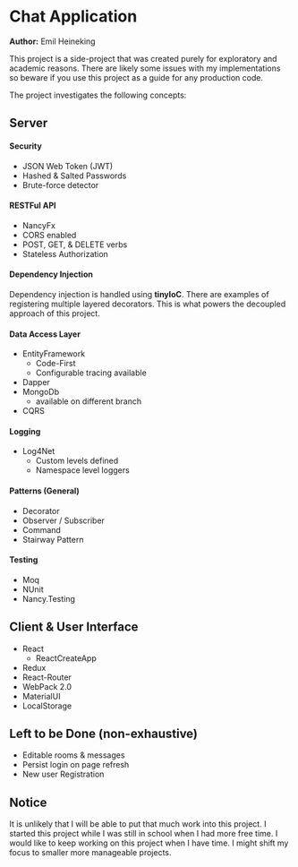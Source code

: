 # Chat Application #

**Author:** Emil Heineking

This project is a side-project that was created purely for exploratory and academic
reasons. There are likely some issues with my implementations so beware if you
use this project as a guide for any production code.

The project investigates the following concepts:

## Server ##

#### Security ####
* JSON Web Token (JWT)
* Hashed & Salted Passwords
* Brute-force detector

#### RESTFul API ####
* NancyFx
* CORS enabled
* POST, GET, & DELETE verbs
* Stateless Authorization

#### Dependency Injection ####

Dependency injection is handled using **tinyIoC**. There are examples of
registering multiple layered decorators. This is what powers the decoupled
approach of this project.

#### Data Access Layer ####

* EntityFramework
  * Code-First
  * Configurable tracing available
* Dapper
* MongoDb
  * available on different branch
* CQRS

#### Logging ####

* Log4Net
  * Custom levels defined
  * Namespace level loggers

#### Patterns (General) ####

* Decorator
* Observer / Subscriber
* Command
* Stairway Pattern

#### Testing ####

* Moq
* NUnit
* Nancy.Testing

## Client & User Interface ##

* React
  * ReactCreateApp
* Redux
* React-Router
* WebPack 2.0
* MaterialUI
* LocalStorage


## Left to be Done (non-exhaustive) ##

* Editable rooms & messages
* Persist login on page refresh
* New user Registration

## Notice ##

It is unlikely that I will be able to put that much work into this project. I
started this project while I was still in school when I had more free time. I would
like to keep working on this project when I have time. I might shift my focus
to smaller more manageable projects.

